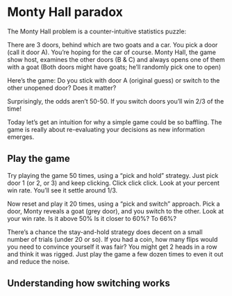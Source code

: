 # Monty Hall paradox

The Monty Hall problem is a counter-intuitive statistics puzzle:

There are 3 doors, behind which are two goats and a car.
You pick a door (call it door A). You’re hoping for the car of course.
Monty Hall, the game show host, examines the other doors (B & C) and always opens one of them with a goat (Both doors might have goats; he’ll randomly pick one to open)

Here’s the game: Do you stick with door A (original guess) or switch to the other unopened door? Does it matter?

Surprisingly, the odds aren’t 50-50. If you switch doors you’ll win 2/3 of the time!

Today let’s get an intuition for why a simple game could be so baffling. The game is really about re-evaluating your decisions as new information emerges.

## Play the game

Try playing the game 50 times, using a “pick and hold” strategy. Just pick door 1 (or 2, or 3) and keep clicking. Click click click. Look at your percent win rate. You’ll see it settle around 1/3.

Now reset and play it 20 times, using a “pick and switch” approach. Pick a door, Monty reveals a goat (grey door), and you switch to the other. Look at your win rate. Is it above 50% Is it closer to 60%? To 66%?

There’s a chance the stay-and-hold strategy does decent on a small number of trials (under 20 or so). If you had a coin, how many flips would you need to convince yourself it was fair? You might get 2 heads in a row and think it was rigged. Just play the game a few dozen times to even it out and reduce the noise.

## Understanding how switching works

